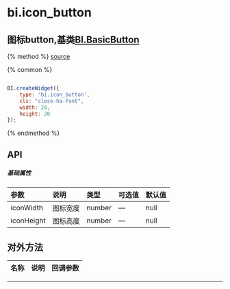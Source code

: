 # bi.icon_button

## 图标button,基类[BI.BasicButton](/core/basicButton.md)

{% method %}
[source](https://jsfiddle.net/fineui/g52u14ay/)

{% common %}
```javascript

BI.createWidget({
	type: 'bi.icon_button',
	cls: "close-ha-font",
	width: 20,
	height: 20
});


```

{% endmethod %}

## API
##### 基础属性
| 参数    | 说明           | 类型  | 可选值 | 默认值
| :------ |:-------------  | :-----| :----|:----
| iconWidth | 图标宽度  |   number|  — |  null    |
| iconHeight    |   图标高度    |    number|  —  | null |


## 对外方法
| 名称     | 说明                           |  回调参数     
| :------ |:-------------                  | :-----   


---


